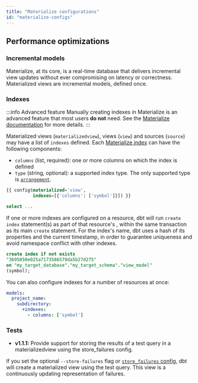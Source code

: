 ```yaml
---
title: "Materialize configurations"
id: "materialize-configs"
---
```


## Performance optimizations

### Incremental models
Materialize, at its core, is a real-time database that delivers incremental view updates without ever compromising on latency or correctness.
Materialized views are incremental models, defined once. 

### Indexes

:::info Advanced feature
  Manually creating indexes in Materialize is an advanced feature that most users **do not** need. See the [Materialize documentation](https://materialize.com/docs/sql/create-index/) for more details.
:::

Materialized views (`materializedview`), views (`view`) and sources (`source`) may have a list of `indexes` defined. Each [Materialize index](https://materialize.com/docs/sql/create-index/) can have the following components:

- `columns` (list, required): one or more columns on which the index is defined
- `type` (string, optional): a supported index type. The only supported type is [`arrangement`](https://materialize.com/docs/overview/arrangements/).

<File name='my_view.sql'>

```sql
{{ config(materialized='view',
          indexes=[{'columns': ['symbol']}]) }}

select ...
```

</File>

If one or more indexes are configured on a resource, dbt will run `create index` <Term id="ddl" /> statement(s) as part of that resource's <Term id="materialization" />, within the same transaction as its main `create` statement. For the index's name, dbt uses a hash of its properties and the current timestamp, in order to guarantee uniqueness and avoid namespace conflict with other indexes.

```sql
create index if not exists
"3695050e025a7173586579da5b27d275"
on "my_target_database"."my_target_schema"."view_model"
(symbol);
```

You can also configure indexes for a number of resources at once:

<File name='dbt_project.yml'>

```yaml
models:
  project_name:
    subdirectory:
      +indexes:
        - columns: ['symbol']
```

</File>

### Tests

<Changelog>

- **v1.1.1:** Provide support for storing the results of a test query in a materializedview using the store_failures config.

</Changelog>

If you set the optional `--store-failures` flag or [`store_failures` config](resource-configs/store_failures), dbt will create a materialized view using the test query. This view is a continuously updating representation of failures.